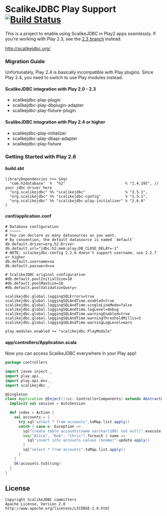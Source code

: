 # ScalikeJDBC Play Support [![Build Status](https://travis-ci.org/scalikejdbc/scalikejdbc-play-support.svg?branch=2.5)](https://travis-ci.org/scalikejdbc/scalikejdbc-play-support)

This is a project to enable using ScalikeJDBC in Play2 apps seamlessly. If you're working with Play 2.3, see the [2.3 branch](https://github.com/scalikejdbc/scalikejdbc-play-support/tree/2.3) instead.

http://scalikejdbc.org/

### Migration Guide

Unfortunately, Play 2.4 is basically incompatible with Play plugins. Since Play 2.4, you need to switch to use Play modules instead.

#### ScalikeJDBC integration with Play 2.0 - 2.3

- scalikejdbc-play-plugin
- scalikejdbc-play-dbplugin-adapter
- scalikejdbc-play-fixture-plugin

#### ScalikeJDBC integration with Play 2.4 or higher

- scalikejdbc-play-initializer
- scalikejdbc-play-dbapi-adapter
- scalikejdbc-play-fixture

### Getting Started with Play 2.6

#### build.sbt

```
libraryDependencies ++= Seq(
  "com.h2database"  %  "h2"                           % "1.4.195", // your jdbc driver here
  "org.scalikejdbc" %% "scalikejdbc"                  % "2.5.1",
  "org.scalikejdbc" %% "scalikejdbc-config"           % "2.5.1",
  "org.scalikejdbc" %% "scalikejdbc-play-initializer" % "2.6.0"
)
```

#### conf/application.conf

```
# Database configuration
# ~~~~~
# You can declare as many datasources as you want.
# By convention, the default datasource is named `default`
db.default.driver=org.h2.Driver
db.default.url="jdbc:h2:mem:play;DB_CLOSE_DELAY=-1"
# NOTE: sclaikejdbc-config 2.2.6 doesn't support username, use 2.2.7 or higher
db.default.username=sa
db.default.password=sa

# ScalikeJDBC original configuration
#db.default.poolInitialSize=10
#db.default.poolMaxSize=10
#db.default.poolValidationQuery=

scalikejdbc.global.loggingSQLErrors=true
scalikejdbc.global.loggingSQLAndTime.enabled=true
scalikejdbc.global.loggingSQLAndTime.singleLineMode=false
scalikejdbc.global.loggingSQLAndTime.logLevel=debug
scalikejdbc.global.loggingSQLAndTime.warningEnabled=true
scalikejdbc.global.loggingSQLAndTime.warningThresholdMillis=5
scalikejdbc.global.loggingSQLAndTime.warningLogLevel=warn

play.modules.enabled += "scalikejdbc.PlayModule"
```

#### app/controllers/Application.scala

Now you can access ScalikeJDBC everywhere in your Play app!

```scala
package controllers

import javax.inject._
import play.api._
import play.api.mvc._
import scalikejdbc._

@Singleton
class Application @Inject()(cc: ControllerComponents) extends AbstractController(cc) {
  implicit val session = AutoSession

  def index = Action {
    val accounts = {
      try sql"select * from accounts".toMap.list.apply()
      catch { case e: Exception =>
        sql"create table accounts(name varchar(100) not null)".execute.apply()
        Seq("Alice", "Bob", "Chris").foreach { name =>
          sql"insert into accounts values ($name)".update.apply()
        }
        sql"select * from accounts".toMap.list.apply()
      }
    }
    Ok(accounts.toString)
  }
}
```

## License

```
Copyright ScalikeJDBC committers
Apache License, Version 2.0
http://www.apache.org/licenses/LICENSE-2.0.html
```
